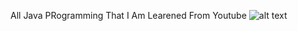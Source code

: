 All Java PRogramming That I Am Learened From Youtube
![alt text](https://raw.githubusercontent.com/meanindra/JavaProgramming/master/java.gif)
